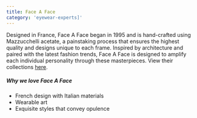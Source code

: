 ```yaml
---
title: Face A Face
category: 'eyewear-experts]'
---
```

<div class="employee-heading">
Designed in France, Face A Face began in 1995 and is hand-crafted using Mazzucchelli acetate, a painstaking process that ensures the highest quality and designs unique to each frame. Inspired by architecture and paired with the latest fashion trends, Face A Face is designed to amplify each individual personality through these masterpieces. View their collections <a href="http://www.faceaface-paris.com/?lang=en">here</a>.
</div>

##### Why we love Face A Face

* French design with Italian materials
* Wearable art
* Exquisite styles that convey opulence
